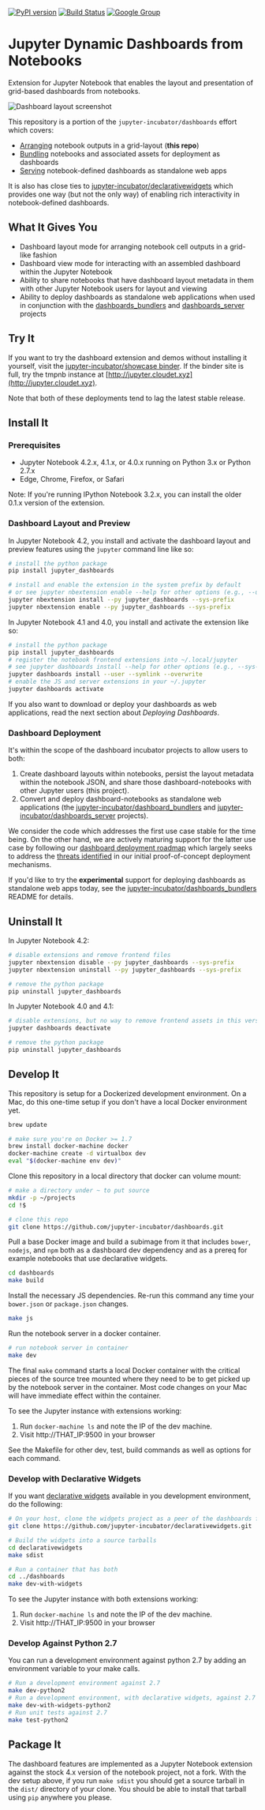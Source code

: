 [![PyPI version](https://badge.fury.io/py/jupyter_dashboards.svg)](https://badge.fury.io/py/jupyter_dashboards) [![Build Status](https://travis-ci.org/jupyter-incubator/dashboards.svg?branch=master)](https://travis-ci.org/jupyter-incubator/dashboards) [![Google Group](https://img.shields.io/badge/-Google%20Group-lightgrey.svg)](https://groups.google.com/forum/#!forum/jupyter)

# Jupyter Dynamic Dashboards from Notebooks

Extension for Jupyter Notebook that enables the layout and presentation of grid-based dashboards from notebooks.

![Dashboard layout screenshot](etc/dashboards_intro.png)

This repository is a portion of the `jupyter-incubator/dashboards` effort which covers:

* [Arranging](https://github.com/jupyter-incubator/dashboards) notebook outputs in a grid-layout (**this repo**)
* [Bundling](https://github.com/jupyter-incubator/dashboards_bundlers) notebooks and associated assets for deployment as dashboards
* [Serving](https://github.com/jupyter-incubator/dashboards_server) notebook-defined dashboards as standalone web apps

It is also has close ties to [jupyter-incubator/declarativewidgets](https://github.com/jupyter-incubator/declarativewidgets) which provides one way (but not the only way) of enabling rich interactivity in notebook-defined dashboards.

## What It Gives You

* Dashboard layout mode for arranging notebook cell outputs in a grid-like fashion
* Dashboard view mode for interacting with an assembled dashboard within the Jupyter Notebook
* Ability to share notebooks that have dashboard layout metadata in them with other Jupyter Notebook users for layout and viewing
* Ability to deploy dashboards as standalone web applications when used in conjunction with the [dashboards_bundlers](https://github.com/jupyter-incubator/dashboards_bundlers) and [dashboards_server](https://github.com/jupyter-incubator/dashboards_server) projects

## Try It

If you want to try the dashboard extension and demos without installing it yourself, visit the [jupyter-incubator/showcase binder](http://mybinder.org/repo/jupyter-incubator/showcase). If the binder site is full, try the tmpnb instance at [http://jupyter.cloudet.xyz](http://jupyter.cloudet.xyz).

Note that both of these deployments tend to lag the latest stable release.

## Install It

### Prerequisites

* Jupyter Notebook 4.2.x, 4.1.x, or 4.0.x running on Python 3.x or Python 2.7.x
* Edge, Chrome, Firefox, or Safari

Note: If you're running IPython Notebook 3.2.x, you can install the older 0.1.x version of the extension.

### Dashboard Layout and Preview

In Jupyter Notebook 4.2, you install and activate the dashboard layout and preview features using the `jupyter` command line like so:

```bash
# install the python package
pip install jupyter_dashboards

# install and enable the extension in the system prefix by default
# or see jupyter nbextension enable --help for other options (e.g., --user)
jupyter nbextension install --py jupyter_dashboards --sys-prefix
jupyter nbextension enable --py jupyter_dashboards --sys-prefix
```

In Jupyter Notebook 4.1 and 4.0, you install and activate the extension like so:

```bash
# install the python package
pip install jupyter_dashboards
# register the notebook frontend extensions into ~/.local/jupyter
# see jupyter dashboards install --help for other options (e.g., --sys-prefix)
jupyter dashboards install --user --symlink --overwrite
# enable the JS and server extensions in your ~/.jupyter
jupyter dashboards activate
```

If you also want to download or deploy your dashboards as web applications, read the next section about *Deploying Dashboards*.

### Dashboard Deployment

It's within the scope of the dashboard incubator projects to allow users to both:

1. Create dashboard layouts within notebooks, persist the layout metadata within the notebook JSON, and share those dashboard-notebooks with other Jupyter users (this project).
2. Convert and deploy dashboard-notebooks as standalone web applications (the [jupyter-incubator/dashboard_bundlers](https://github.com/jupyter-incubator/dashboards_bundlers) and [jupyter-incubator/dashboards_server](https://github.com/jupyter-incubator/dashboards_server) projects).

We consider the code which addresses the first use case stable for the time being. On the other hand, we are actively maturing support for the latter use case by following our [dashboard deployment roadmap](https://github.com/jupyter-incubator/dashboards/wiki/Deployment-Roadmap) which largely seeks to address the [threats identified](https://github.com/jupyter-incubator/dashboards/wiki/Deployed-Dashboard-Threat-Analysis) in our initial proof-of-concept deployment mechanisms.

If you'd like to try the **experimental** support for deploying dashboards as standalone web apps today, see the [jupyter-incubator/dashboards_bundlers](https://github.com/jupyter-incubator/dashboards_bundlers) README for details.

## Uninstall It

In Jupyter Notebook 4.2:

```bash
# disable extensions and remove frontend files
jupyter nbextension disable --py jupyter_dashboards --sys-prefix
jupyter nbextension uninstall --py jupyter_dashboards --sys-prefix

# remove the python package
pip uninstall jupyter_dashboards
```

In Jupyter Notebook 4.0 and 4.1:

```bash
# disable extensions, but no way to remove frontend assets in this version
jupyter dashboards deactivate

# remove the python package
pip uninstall jupyter_dashboards
```

## Develop It

This repository is setup for a Dockerized development environment. On a Mac, do this one-time setup if you don't have a local Docker environment yet.

```bash
brew update

# make sure you're on Docker >= 1.7
brew install docker-machine docker
docker-machine create -d virtualbox dev
eval "$(docker-machine env dev)"
```

Clone this repository in a local directory that docker can volume mount:

```bash
# make a directory under ~ to put source
mkdir -p ~/projects
cd !$

# clone this repo
git clone https://github.com/jupyter-incubator/dashboards.git
```

Pull a base Docker image and build a subimage from it that includes `bower`, `nodejs`, and `npm` both as a dashboard dev dependency and as a prereq for example notebooks that use declarative widgets.

```bash
cd dashboards
make build
```

Install the necessary JS dependencies. Re-run this command any time your `bower.json` or `package.json` changes.

```bash
make js
```

Run the notebook server in a docker container.

```bash
# run notebook server in container
make dev
```

The final `make` command starts a local Docker container with the critical pieces of the source tree mounted where they need to be to get picked up by the notebook server in the container. Most code changes on your Mac will have immediate effect within the container.

To see the Jupyter instance with extensions working:

1. Run `docker-machine ls` and note the IP of the dev machine.
2. Visit http://THAT_IP:9500 in your browser

See the Makefile for other dev, test, build commands as well as options for each command.

### Develop with Declarative Widgets

If you want [declarative widgets](https://github.com/jupyter-incubator/declarativewidgets) available in you development environment, do the following:

```bash
# On your host, clone the widgets project as a peer of the dashboards folder
git clone https://github.com/jupyter-incubator/declarativewidgets.git

# Build the widgets into a source tarballs
cd declarativewidgets
make sdist

# Run a container that has both
cd ../dashboards
make dev-with-widgets
```

To see the Jupyter instance with both extensions working:

1. Run `docker-machine ls` and note the IP of the dev machine.
2. Visit http://THAT_IP:9500 in your browser

### Develop Against Python 2.7

You can run a development environment against python 2.7 by adding an environment variable to your make calls.

```bash
# Run a development environment against 2.7
make dev-python2
# Run a development environment, with declarative widgets, against 2.7
make dev-with-widgets-python2
# Run unit tests against 2.7
make test-python2
```

## Package It

The dashboard features are implemented as a Jupyter Notebook extension against the stock 4.x version of the notebook project, not a fork. With the dev setup above, if you run `make sdist` you should get a source tarball in the `dist/` directory of your clone. You should be able to install that tarball using `pip` anywhere you please.
